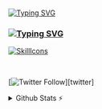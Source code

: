 <br>

[![Typing SVG](https://readme-typing-svg.herokuapp.com?font=Fira+Code&size=26&duration=2500&pause=1300&color=7777FF&center=false&vCenter=true&width=500&height=30&lines=›+Hi,+I'm+Bemiux+👋;›+UI%2FUX+Designer;›+Frontend+Developer)](https://git.io/typing-svg)


### [![Typing SVG](https://readme-typing-svg.herokuapp.com?font=Fira+Code&size=18&duration=5000&pause=3600000&color=ffc182&center=false&vCenter=true&width=500&height=30&lines=⚒️+Languages+%26+Tools)][github]

[![SkillIcons](https://skillicons.dev/icons?i=vscode,js,ts,html,css,tailwind,nodejs,nextjs,react,mongodb,git,figma&perline=6)](https://bemiux.ga)<br/>

<br>

[![Twitter Follow](https://img.shields.io/twitter/follow/bemiux?color=1DA1F2&logo=twitter&style=for-the-badge?)][twitter]

<details>
  <summary>Github Stats ⚡</summary>

  ### [![Typing SVG](https://readme-typing-svg.herokuapp.com?font=Fira+Code&size=20&duration=5000&pause=3600000&color=82a9ff&center=false&vCenter=true&width=500&height=30&lines=📈+Github+Stats)][github]

  <div align="left"> 
    <a href='https://github-readme-stats.vercel.app' target='_blank'>
      <img width="430vh" height="130vh" 
        src="https://github-readme-stats.vercel.app/api?username=bemiux&theme=github_dark&show_icons=true&hide=contribs,prs"
      >
    </a>
    <a href='https://github-readme-stats.vercel.app' target='_blank'>
      <img width="330vh" height="130vh"
        src="https://github-readme-stats.vercel.app/api/top-langs/?username=bemiux&layout=compact&theme=github_dark"
      >
    </a>
  </div>
  <div align="center"> 
  </div>
</details>


[website]: https://bemiux.ga
[github]: https://github.com/bemiux
[twitter]: https://twitter.com/intent/follow?original_referer=https://github.com/bemiux&screen_name=bemiux
[instagram]: https://instagram.com/bemiux
